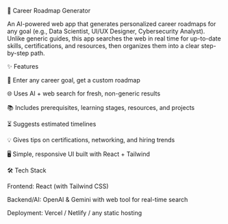 🚀 Career Roadmap Generator

An AI-powered web app that generates personalized career roadmaps for any goal (e.g., Data Scientist, UI/UX Designer, Cybersecurity Analyst).
Unlike generic guides, this app searches the web in real time for up-to-date skills, certifications, and resources, then organizes them into a clear step-by-step path.

✨ Features

🎯 Enter any career goal, get a custom roadmap

🌐 Uses AI + web search for fresh, non-generic results

📚 Includes prerequisites, learning stages, resources, and projects

⏳ Suggests estimated timelines

💡 Gives tips on certifications, networking, and hiring trends

🖥️ Simple, responsive UI built with React + Tailwind

🛠️ Tech Stack

Frontend: React (with Tailwind CSS)

Backend/AI: OpenAI & Gemini with web tool for real-time search

Deployment: Vercel / Netlify / any static hosting
